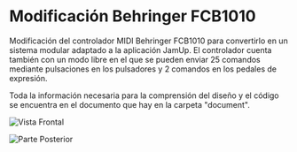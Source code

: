 # Modificación Behringer FCB1010
Modificación del controlador MIDI Behringer FCB1010 para convertirlo en un sistema modular adaptado a la aplicación JamUp. El controlador cuenta también con un modo libre en el que se pueden enviar 25 comandos mediante pulsaciones en los pulsadores y 2 comandos en los pedales de expresión. 

Toda la información necesaria para la comprensión del diseño y el código se encuentra en el documento que hay en la carpeta "document".

![Vista Frontal](https://user-images.githubusercontent.com/83113869/117587179-fd314f80-b11c-11eb-80ce-8d81c763f73f.jpeg)

![Parte Posterior](https://user-images.githubusercontent.com/83113869/117587181-015d6d00-b11d-11eb-9427-8834adf6d137.jpeg)
